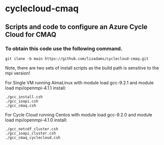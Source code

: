 # cyclecloud-cmaq

## Scripts and code to configure an Azure Cycle Cloud for CMAQ

### To obtain this code use the following command.

```
git clone -b main https://github.com/lizadams/cyclecloud-cmaq.git
```

Note, there are two sets of install scripts as the build path is sensitive to the mpi version!

For Single VM running AlmaLinux with module load gcc-9.2.1  and module load mpi/openmpi-4.1.1  install:

```
./gcc_install.csh
./gcc_ioapi.csh
./gcc_cmaq.csh
```

For Cycle Cloud running Centos with module load gcc-9.2.0 and module load mpi/openmpi-4.1.0 install:

```
./gcc_netcdf_cluster.csh
./gcc_ioapi_cluster.csh
./gcc_cmaq_cyclecloud.csh
```


